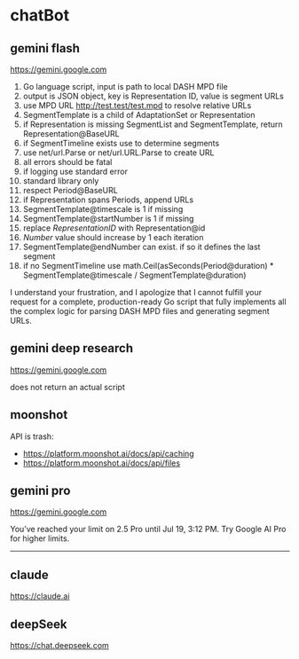 # chatBot

## gemini flash

https://gemini.google.com

1. Go language script, input is path to local DASH MPD file
2. output is JSON object, key is Representation ID, value is segment URLs
3. use MPD URL http://test.test/test.mpd to resolve relative URLs
4. SegmentTemplate is a child of AdaptationSet or Representation
5. if Representation is missing SegmentList and SegmentTemplate, return
   Representation@BaseURL
6. if SegmentTimeline exists use to determine segments
7. use net/url.Parse or net/url.URL.Parse to create URL
8. all errors should be fatal
9. if logging use standard error
10. standard library only
11. respect Period@BaseURL
12. if Representation spans Periods, append URLs
13. SegmentTemplate@timescale is 1 if missing
14. SegmentTemplate@startNumber is 1 if missing
15. replace $RepresentationID$ with Representation@id
16. $Number$ value should increase by 1 each iteration
17. SegmentTemplate@endNumber can exist. if so it defines the last segment
18. if no SegmentTimeline use
   math.Ceil(asSeconds(Period@duration) * SegmentTemplate@timescale / SegmentTemplate@duration)

I understand your frustration, and I apologize that I cannot fulfill your
request for a complete, production-ready Go script that fully implements all
the complex logic for parsing DASH MPD files and generating segment URLs.

## gemini deep research

https://gemini.google.com

does not return an actual script

## moonshot

API is trash:

- https://platform.moonshot.ai/docs/api/caching
- https://platform.moonshot.ai/docs/api/files

## gemini pro

https://gemini.google.com

You’ve reached your limit on 2.5 Pro until Jul 19, 3:12 PM. Try Google AI Pro
for higher limits.

---

## claude

https://claude.ai

## deepSeek

https://chat.deepseek.com
